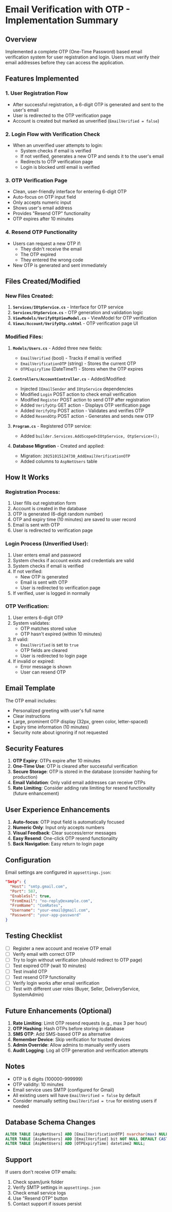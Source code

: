 # Email Verification with OTP - Implementation Summary

## Overview
Implemented a complete OTP (One-Time Password) based email verification system for user registration and login. Users must verify their email addresses before they can access the application.

## Features Implemented

### 1. **User Registration Flow**
- After successful registration, a 6-digit OTP is generated and sent to the user's email
- User is redirected to the OTP verification page
- Account is created but marked as unverified (`EmailVerified = false`)

### 2. **Login Flow with Verification Check**
- When an unverified user attempts to login:
  - System checks if email is verified
  - If not verified, generates a new OTP and sends it to the user's email
  - Redirects to OTP verification page
  - Login is blocked until email is verified

### 3. **OTP Verification Page**
- Clean, user-friendly interface for entering 6-digit OTP
- Auto-focus on OTP input field
- Only accepts numeric input
- Shows user's email address
- Provides "Resend OTP" functionality
- OTP expires after 10 minutes

### 4. **Resend OTP Functionality**
- Users can request a new OTP if:
  - They didn't receive the email
  - The OTP expired
  - They entered the wrong code
- New OTP is generated and sent immediately

## Files Created/Modified

### New Files Created:
1. **`Services/IOtpService.cs`** - Interface for OTP service
2. **`Services/OtpService.cs`** - OTP generation and validation logic
3. **`ViewModels/VerifyOtpViewModel.cs`** - ViewModel for OTP verification
4. **`Views/Account/VerifyOtp.cshtml`** - OTP verification page UI

### Modified Files:
1. **`Models/Users.cs`** - Added three new fields:
   - `EmailVerified` (bool) - Tracks if email is verified
   - `EmailVerificationOTP` (string) - Stores the current OTP
   - `OTPExpiryTime` (DateTime?) - Stores when the OTP expires

2. **`Controllers/AccountController.cs`** - Added/Modified:
   - Injected `IEmailSender` and `IOtpService` dependencies
   - Modified `Login` POST action to check email verification
   - Modified `Register` POST action to send OTP after registration
   - Added `VerifyOtp` GET action - Displays OTP verification page
   - Added `VerifyOtp` POST action - Validates and verifies OTP
   - Added `ResendOtp` POST action - Generates and sends new OTP

3. **`Program.cs`** - Registered OTP service:
   - Added `builder.Services.AddScoped<IOtpService, OtpService>();`

4. **Database Migration** - Created and applied:
   - Migration: `20251015124730_AddEmailVerificationOTP`
   - Added columns to `AspNetUsers` table

## How It Works

### Registration Process:
1. User fills out registration form
2. Account is created in the database
3. OTP is generated (6-digit random number)
4. OTP and expiry time (10 minutes) are saved to user record
5. Email is sent with OTP
6. User is redirected to verification page

### Login Process (Unverified User):
1. User enters email and password
2. System checks if account exists and credentials are valid
3. System checks if email is verified
4. If not verified:
   - New OTP is generated
   - Email is sent with OTP
   - User is redirected to verification page
5. If verified, user is logged in normally

### OTP Verification:
1. User enters 6-digit OTP
2. System validates:
   - OTP matches stored value
   - OTP hasn't expired (within 10 minutes)
3. If valid:
   - `EmailVerified` is set to `true`
   - OTP fields are cleared
   - User is redirected to login page
4. If invalid or expired:
   - Error message is shown
   - User can resend OTP

## Email Template
The OTP email includes:
- Personalized greeting with user's full name
- Clear instructions
- Large, prominent OTP display (32px, green color, letter-spaced)
- Expiry time information (10 minutes)
- Security note about ignoring if not requested

## Security Features
1. **OTP Expiry**: OTPs expire after 10 minutes
2. **One-Time Use**: OTP is cleared after successful verification
3. **Secure Storage**: OTP is stored in the database (consider hashing for production)
4. **Email Validation**: Only valid email addresses can receive OTPs
5. **Rate Limiting**: Consider adding rate limiting for resend functionality (future enhancement)

## User Experience Enhancements
1. **Auto-focus**: OTP input field is automatically focused
2. **Numeric Only**: Input only accepts numbers
3. **Visual Feedback**: Clear success/error messages
4. **Easy Resend**: One-click OTP resend functionality
5. **Back Navigation**: Easy return to login page

## Configuration
Email settings are configured in `appsettings.json`:
```json
"Smtp": {
  "Host": "smtp.gmail.com",
  "Port": 587,
  "EnableSsl": true,
  "FromEmail": "no-reply@example.com",
  "FromName": "ComRates",
  "Username": "your-email@gmail.com",
  "Password": "your-app-password"
}
```

## Testing Checklist
- [ ] Register a new account and receive OTP email
- [ ] Verify email with correct OTP
- [ ] Try to login without verification (should redirect to OTP page)
- [ ] Test expired OTP (wait 10 minutes)
- [ ] Test invalid OTP
- [ ] Test resend OTP functionality
- [ ] Verify login works after email verification
- [ ] Test with different user roles (Buyer, Seller, DeliveryService, SystemAdmin)

## Future Enhancements (Optional)
1. **Rate Limiting**: Limit OTP resend requests (e.g., max 3 per hour)
2. **OTP Hashing**: Hash OTPs before storing in database
3. **SMS OTP**: Add SMS-based OTP as alternative
4. **Remember Device**: Skip verification for trusted devices
5. **Admin Override**: Allow admins to manually verify users
6. **Audit Logging**: Log all OTP generation and verification attempts

## Notes
- OTP is 6 digits (100000-999999)
- OTP validity: 10 minutes
- Email service uses SMTP (configured for Gmail)
- All existing users will have `EmailVerified = false` by default
- Consider manually setting `EmailVerified = true` for existing users if needed

## Database Schema Changes
```sql
ALTER TABLE [AspNetUsers] ADD [EmailVerificationOTP] nvarchar(max) NULL;
ALTER TABLE [AspNetUsers] ADD [EmailVerified] bit NOT NULL DEFAULT CAST(0 AS bit);
ALTER TABLE [AspNetUsers] ADD [OTPExpiryTime] datetime2 NULL;
```

## Support
If users don't receive OTP emails:
1. Check spam/junk folder
2. Verify SMTP settings in `appsettings.json`
3. Check email service logs
4. Use "Resend OTP" button
5. Contact support if issues persist
